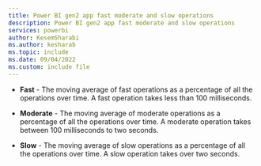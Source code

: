 ```yaml
---
title: Power BI gen2 app fast moderate and slow operations
description: Power BI gen2 app fast moderate and slow operations
services: powerbi
author: KesemSharabi
ms.author: kesharab
ms.topic: include
ms.date: 09/04/2022
ms.custom: include file
---
```


* **Fast** - The moving average of fast operations as a percentage of all the operations over time. A fast operation takes less than 100 milliseconds.

* **Moderate** - The moving average of moderate operations as a percentage of all the operations over time. A moderate operation takes between 100 milliseconds to two seconds.

* **Slow** - The moving average of slow operations as a percentage of all the operations over time. A slow operation takes over two seconds.
